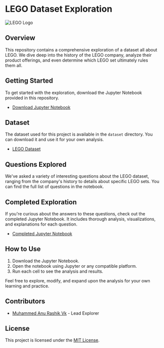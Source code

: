 # LEGO Dataset Exploration

![LEGO Logo](https://i.imgur.com/49FNOHj.jpg)

## Overview

This repository contains a comprehensive exploration of a dataset all about LEGO. We dive deep into the history of the LEGO company, analyze their product offerings, and even determine which LEGO set ultimately rules them all.

## Getting Started

To get started with the exploration, download the Jupyter Notebook provided in this repository.

- [Download Jupyter Notebook](link_to_jupyter_notebook.ipynb)

## Dataset

The dataset used for this project is available in the `dataset` directory. You can download it and use it for your own analysis.

- [LEGO Dataset](dataset/link_to_lego_dataset.csv)

## Questions Explored

We've asked a variety of interesting questions about the LEGO dataset, ranging from the company's history to details about specific LEGO sets. You can find the full list of questions in the notebook.

## Completed Exploration

If you're curious about the answers to these questions, check out the completed Jupyter Notebook. It includes thorough analysis, visualizations, and explanations for each question.

- [Completed Jupyter Notebook](link_to_completed_notebook.ipynb)

## How to Use

1. Download the Jupyter Notebook.
2. Open the notebook using Jupyter or any compatible platform.
3. Run each cell to see the analysis and results.

Feel free to explore, modify, and expand upon the analysis for your own learning and practice.

## Contributors

- [Muhammed Anu Rashik Vk](link_to_your_github_profile) - Lead Explorer

## License

This project is licensed under the [MIT License](LICENSE).

